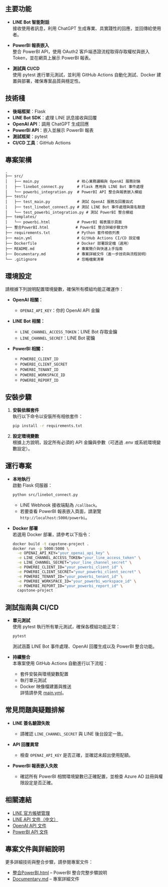 ## 主要功能
- **LINE Bot 智能對話**  
  接收使用者訊息，利用 ChatGPT 生成專業、具實踐性的回應，並回傳給使用者。

- **PowerBI 報表嵌入**  
  整合 PowerBI API，使用 OAuth2 客戶端憑證流程取得存取權杖與嵌入 Token，並在網頁上展示 PowerBI 報表。

- **測試與 CI/CD**  
  使用 pytest 進行單元測試，並利用 GitHub Actions 自動化測試、Docker 建置與部署，確保專案品質與穩定性。

## 技術棧
- **後端框架**：Flask
- **LINE Bot SDK**：處理 LINE 訊息接收與回覆
- **OpenAI API**：調用 ChatGPT 生成回應
- **PowerBI API**：嵌入並展示 PowerBI 報表
- **測試框架**：pytest
- **CI/CD 工具**：GitHub Actions

## 專案架構
```
.
├── src/
│   ├── main.py                 # 核心業務邏輯與 OpenAI 服務封裝
│   ├── linebot_connect.py      # Flask 應用與 LINE Bot 事件處理
│   └── powerbi_integration.py  # PowerBI API 整合與報表嵌入模組
├── tests/
│   ├── test_main.py            # 測試 OpenAI 服務及回覆函式
│   ├── test_linebot_connect.py # 測試 LINE Bot 事件處理與簽名驗證
│   └── test_powerbi_integration.py # 測試 PowerBI 整合模組
├── templates/
│   └── powerbi.html            # PowerBI 報表展示頁面
├── 整合PowerBI.html            # PowerBI 整合詳細步驟文件
├── requirements.txt            # Python 套件相依列表
├── main.yml                    # GitHub Actions CI/CD 設定檔
├── Dockerfile                  # Docker 部署設定檔（選用）
├── README.md                   # 專案簡介與快速上手指南
├── Documentary.md              # 專案詳細文件（進一步技術與流程說明）
└── .gitignore                  # 忽略檔案清單
```

## 環境設定
請根據下列說明配置環境變數，確保所有模組均能正確運作：

- **OpenAI 相關：**
  - `OPENAI_API_KEY`：你的 OpenAI API 金鑰

- **LINE Bot 相關：**
  - `LINE_CHANNEL_ACCESS_TOKEN`：LINE Bot 存取金鑰
  - `LINE_CHANNEL_SECRET`：LINE Bot 密鑰

- **PowerBI 相關：**
  - `POWERBI_CLIENT_ID`
  - `POWERBI_CLIENT_SECRET`
  - `POWERBI_TENANT_ID`
  - `POWERBI_WORKSPACE_ID`
  - `POWERBI_REPORT_ID`

## 安裝步驟
1. **安裝依賴套件**  
   執行以下命令以安裝所有相依套件：
   ```bash
   pip install -r requirements.txt
   ```

2. **設定環境變數**  
   根據上方說明，設定所有必須的 API 金鑰與參數（可透過 .env 或系統環境變數設定）。

## 運行專案
- **本地執行**  
  啟動 Flask 伺服器：
  ```bash
  python src/linebot_connect.py
  ```
  - LINE Webhook 接收端點為 `/callback`。
  - 若要查看 PowerBI 報表嵌入頁面，請瀏覽 `http://localhost:5000/powerbi`。

- **Docker 部署**  
  若選用 Docker 部署，請參考以下指令：
  ```bash
  docker build -t capstone-project .
  docker run -p 5000:5000 \
    -e OPENAI_API_KEY="your_openai_api_key" \
    -e LINE_CHANNEL_ACCESS_TOKEN="your_line_access_token" \
    -e LINE_CHANNEL_SECRET="your_line_channel_secret" \
    -e POWERBI_CLIENT_ID="your_powerbi_client_id" \
    -e POWERBI_CLIENT_SECRET="your_powerbi_client_secret" \
    -e POWERBI_TENANT_ID="your_powerbi_tenant_id" \
    -e POWERBI_WORKSPACE_ID="your_powerbi_workspace_id" \
    -e POWERBI_REPORT_ID="your_powerbi_report_id" \
    capstone-project
  ```

## 測試指南與 CI/CD
- **單元測試**  
  使用 pytest 執行所有單元測試，確保各模組功能正常：
  ```bash
  pytest
  ```
  測試涵蓋 LINE Bot 事件處理、OpenAI 回覆生成以及 PowerBI 整合功能。

- **持續整合**  
  本專案使用 GitHub Actions 自動進行以下流程：
  - 套件安裝與環境變數配置
  - 執行單元測試
  - Docker 映像檔建置與推送  
  詳情請參見 [main.yml](main.yml)。

## 常見問題與疑難排解
- **LINE 簽名驗證失敗**  
  - 請確認 `LINE_CHANNEL_SECRET` 與 LINE 後台設定一致。

- **API 回覆異常**  
  - 檢查 `OPENAI_API_KEY` 是否正確，並確認未超出使用配額。

- **PowerBI 報表嵌入失敗**  
  - 確認所有 PowerBI 相關環境變數已正確配置，並檢查 Azure AD 註冊與權限設定是否正確。

## 相關連結
- [LINE 官方帳號管理](https://manager.line.biz/)
- [LINE API 文件（中文）](https://developers.line.biz/zh-hant/)
- [OpenAI API 文件](https://platform.openai.com/docs/)
- [PowerBI API 文件](https://docs.microsoft.com/zh-tw/power-bi/developer/)

## 專案文件與詳細說明
更多詳細技術與整合步驟，請參閱專案文件：
- [整合PowerBI.html](整合PowerBI.html) – PowerBI 整合完整步驟說明
- [Documentary.md](Documentary.md) – 專案詳細文件
